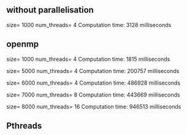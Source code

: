 ## without parallelisation
size= 1000
num_threads= 4
Computation time: 3128 milliseconds

## openmp
size= 1000
num_threads= 4
Computation time: 1815 milliseconds

size= 5000
num_threads= 4
Computation time: 200757 milliseconds

size= 6000
num_threads= 4
Computation time: 486928 milliseconds

size= 7000
num_threads= 8
Computation time: 443669 milliseconds

size= 8000
num_threads= 16
Computation time: 946513 milliseconds

## Pthreads